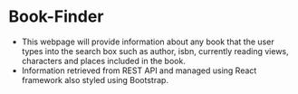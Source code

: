 # Book-Finder

- This webpage will provide information about any book that the user types into the search box such as author, isbn, currently reading views, characters and places included in the book.
- Information retrieved from REST API and managed using React framework also styled using Bootstrap.
